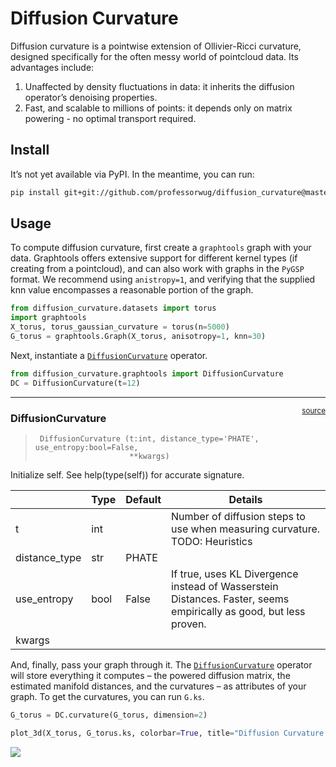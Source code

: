 # Diffusion Curvature

<!-- WARNING: THIS FILE WAS AUTOGENERATED! DO NOT EDIT! -->

Diffusion curvature is a pointwise extension of Ollivier-Ricci
curvature, designed specifically for the often messy world of pointcloud
data. Its advantages include:

1.  Unaffected by density fluctuations in data: it inherits the
    diffusion operator’s denoising properties.
2.  Fast, and scalable to millions of points: it depends only on matrix
    powering - no optimal transport required.

## Install

It’s not yet available via PyPI. In the meantime, you can run:

``` sh
pip install git+git://github.com/professorwug/diffusion_curvature@master
```

## Usage

To compute diffusion curvature, first create a `graphtools` graph with
your data. Graphtools offers extensive support for different kernel
types (if creating from a pointcloud), and can also work with graphs in
the `PyGSP` format. We recommend using `anistropy=1`, and verifying that
the supplied knn value encompasses a reasonable portion of the graph.

``` python
from diffusion_curvature.datasets import torus
import graphtools
X_torus, torus_gaussian_curvature = torus(n=5000)
G_torus = graphtools.Graph(X_torus, anisotropy=1, knn=30)
```

Next, instantiate a
[`DiffusionCurvature`](https://professorwug.github.io/diffusion_curvature/core%20(graphtools).html#diffusioncurvature)
operator.

``` python
from diffusion_curvature.graphtools import DiffusionCurvature
DC = DiffusionCurvature(t=12)
```

------------------------------------------------------------------------

<a
href="https://github.com/professorwug/diffusion_curvature/blob/main/diffusion_curvature/graphtools.py#LNone"
target="_blank" style="float:right; font-size:smaller">source</a>

### DiffusionCurvature

>      DiffusionCurvature (t:int, distance_type='PHATE', use_entropy:bool=False,
>                          **kwargs)

Initialize self. See help(type(self)) for accurate signature.

|               | **Type** | **Default** | **Details**                                                                                                       |
|---------------|----------|-------------|-------------------------------------------------------------------------------------------------------------------|
| t             | int      |             | Number of diffusion steps to use when measuring curvature. TODO: Heuristics                                       |
| distance_type | str      | PHATE       |                                                                                                                   |
| use_entropy   | bool     | False       | If true, uses KL Divergence instead of Wasserstein Distances. Faster, seems empirically as good, but less proven. |
| kwargs        |          |             |                                                                                                                   |

And, finally, pass your graph through it. The
[`DiffusionCurvature`](https://professorwug.github.io/diffusion_curvature/core%20(graphtools).html#diffusioncurvature)
operator will store everything it computes – the powered diffusion
matrix, the estimated manifold distances, and the curvatures – as
attributes of your graph. To get the curvatures, you can run `G.ks`.

``` python
G_torus = DC.curvature(G_torus, dimension=2)
```

``` python
plot_3d(X_torus, G_torus.ks, colorbar=True, title="Diffusion Curvature on the torus")
```

![](index_files/figure-commonmark/cell-6-output-1.png)

